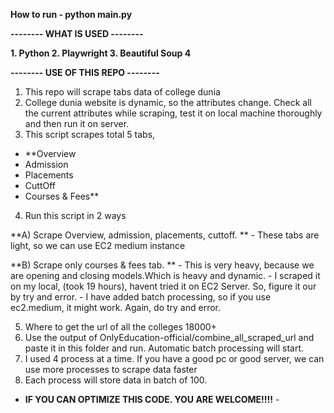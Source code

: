 **How to run - python main.py**

**-------- WHAT IS USED --------**

**1. Python
2. Playwright
3. Beautiful Soup 4**
   
**-------- USE OF THIS REPO --------**

1. This repo will scrape tabs data of college dunia
2. College dunia website is dynamic, so the attributes change. Check all the current attributes while scraping, test it on local machine thoroughly and then run it on server.
3. This script scrapes total 5 tabs, 
  - **Overview
  - Admission
  - Placements
  - CuttOff
  - Courses & Fees**
4. Run this script in 2 ways

  **A) Scrape Overview, admission, placements, cuttoff. **
    - These tabs are light, so we can use EC2 medium instance
    
  **B) Scrape only courses & fees tab. **
    - This is very heavy, because we are opening and closing models.Which is heavy and dynamic.
    - I scraped it on my local, (took 19 hours), havent tried it on EC2 Server. So, figure it our by try and error.
    - I have added batch processing, so if you use ec2.medium, it might work. Again, do try and error.
    
5. Where to get the url of all the colleges 18000+
6. Use the output of OnlyEducation-official/combine_all_scraped_url and paste it in this folder and run. Automatic batch processing will start.
7. I used 4 process at a time. If you have a good pc or good server, we can use more processes to scrape data faster
8. Each process will store data in batch of 100.

- **IF YOU CAN OPTIMIZE THIS CODE. YOU ARE WELCOME!!!!** -








